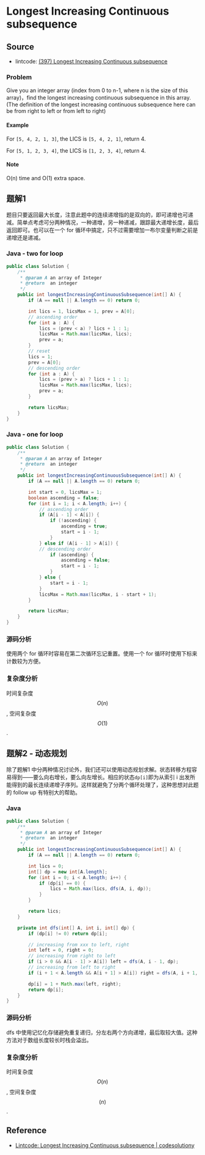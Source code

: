 # Longest Increasing Continuous subsequence

## Source

- lintcode: [(397) Longest Increasing Continuous subsequence](http://www.lintcode.com/en/problem/longest-increasing-continuous-subsequence/)

### Problem

Give you an integer array (index from 0 to n-1, where n is the size of this array)，find the longest increasing continuous subsequence in this array. (The definition of the longest increasing continuous subsequence here can be from right to left or from left to right)

#### Example

For `[5, 4, 2, 1, 3]`, the LICS is `[5, 4, 2, 1]`, return 4.

For `[5, 1, 2, 3, 4]`, the LICS is `[1, 2, 3, 4]`, return 4.

#### Note

O(n) time and O(1) extra space.

## 题解1

题目只要返回最大长度，注意此题中的连续递增指的是双向的，即可递增也可递减。简单点考虑可分两种情况，一种递增，另一种递减，跟踪最大递增长度，最后返回即可。也可以在一个 for 循环中搞定，只不过需要增加一布尔变量判断之前是递增还是递减。

### Java - two for loop

```java
public class Solution {
    /**
     * @param A an array of Integer
     * @return  an integer
     */
    public int longestIncreasingContinuousSubsequence(int[] A) {
        if (A == null || A.length == 0) return 0;

        int lics = 1, licsMax = 1, prev = A[0];
        // ascending order
        for (int a : A) {
            lics = (prev < a) ? lics + 1 : 1;
            licsMax = Math.max(licsMax, lics);
            prev = a;
        }
        // reset
        lics = 1;
        prev = A[0];
        // descending order
        for (int a : A) {
            lics = (prev > a) ? lics + 1 : 1;
            licsMax = Math.max(licsMax, lics);
            prev = a;
        }

        return licsMax;
    }
}
```

### Java - one for loop

```java
public class Solution {
    /**
     * @param A an array of Integer
     * @return  an integer
     */
    public int longestIncreasingContinuousSubsequence(int[] A) {
        if (A == null || A.length == 0) return 0;

        int start = 0, licsMax = 1;
        boolean ascending = false;
        for (int i = 1; i < A.length; i++) {
            // ascending order
            if (A[i - 1] < A[i]) {
                if (!ascending) {
                    ascending = true;
                    start = i - 1;
                }
            } else if (A[i - 1] > A[i]) {
            // descending order
                if (ascending) {
                    ascending = false;
                    start = i - 1;
                }
            } else {
                start = i - 1;
            }
            licsMax = Math.max(licsMax, i - start + 1);
        }

        return licsMax;
    }
}
```

### 源码分析

使用两个 for 循环时容易在第二次循环忘记重置。使用一个 for 循环时使用下标来计数较为方便。

### 复杂度分析

时间复杂度 $$O(n)$$, 空间复杂度 $$O(1)$$.

## 题解2 - 动态规划

除了题解1 中分两种情况讨论外，我们还可以使用动态规划求解。状态转移方程容易得到——要么向右增长，要么向左增长。相应的状态`dp[i]`即为从索引 i 出发所能得到的最长连续递增子序列。这样就避免了分两个循环处理了，这种思想对此题的 follow up 有特别大的帮助。

### Java

```java
public class Solution {
    /**
     * @param A an array of Integer
     * @return  an integer
     */
    public int longestIncreasingContinuousSubsequence(int[] A) {
        if (A == null || A.length == 0) return 0;

        int lics = 0;
        int[] dp = new int[A.length];
        for (int i = 0; i < A.length; i++) {
            if (dp[i] == 0) {
                lics = Math.max(lics, dfs(A, i, dp));
            }
        }

        return lics;
    }

    private int dfs(int[] A, int i, int[] dp) {
        if (dp[i] != 0) return dp[i];

        // increasing from xxx to left, right
        int left = 0, right = 0;
        // increasing from right to left
        if (i > 0 && A[i - 1] > A[i]) left = dfs(A, i - 1, dp);
        // increasing from left to right
        if (i + 1 < A.length && A[i + 1] > A[i]) right = dfs(A, i + 1, dp);

        dp[i] = 1 + Math.max(left, right);
        return dp[i];
    }
}
```

### 源码分析

dfs 中使用记忆化存储避免重复递归，分左右两个方向递增，最后取较大值。这种方法对于数组长度较长时栈会溢出。

### 复杂度分析

时间复杂度 $$O(n)$$, 空间复杂度 $$(n)$$.

## Reference

- [Lintcode: Longest Increasing Continuous subsequence | codesolutiony](https://codesolutiony.wordpress.com/2015/05/25/lintcode-longest-increasing-continuous-subsequence/)
